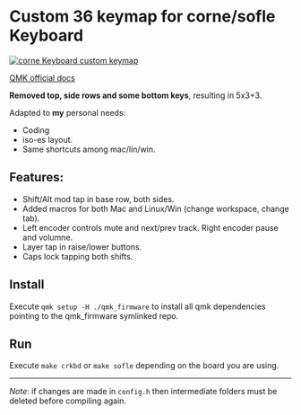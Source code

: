# Custom 36 keymap for corne/sofle Keyboard

[![corne Keyboard custom keymap](https://user-images.githubusercontent.com/5225417/216134626-eb6801a5-ede3-4f1e-8ce3-920244ee02ef.png
)](http://www.keyboard-layout-editor.com/#/gists/bf533ff812829bf261ab7ea44d985077)

[QMK official docs](https://docs.qmk.fm/#/)

**Removed top, side rows and some bottom keys**, resulting in 5x3+3.

Adapted to **my** personal needs:

- Coding
- iso-es layout.
- Same shortcuts among mac/lin/win.

## Features:

- Shift/Alt mod tap in base row, both sides.
- Added macros for both Mac and Linux/Win (change workspace, change tab).
- Left encoder controls mute and next/prev track. Right encoder pause and volumne.
- Layer tap in raise/lower buttons.
- Caps lock tapping both shifts.

## Install

Execute `qmk setup -H ./qmk_firmware` to install all qmk dependencies pointing to the qmk_firmware symlinked repo.

## Run

Execute `make crkbd` or `make sofle` depending on the board you are using.

---

_Note_: if changes are made in `config.h` then intermediate folders must be deleted before compiling again.

